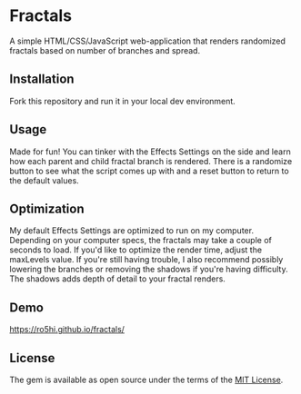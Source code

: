 # Fractals

A simple HTML/CSS/JavaScript web-application that renders randomized fractals based on number of branches and spread.

## Installation

Fork this repository and run it in your local dev environment.

## Usage

Made for fun! You can tinker with the Effects Settings on the side and learn how each parent and child fractal branch is rendered. There is a randomize button to see what the script comes up with and a reset button to return to the default values.

## Optimization

My default Effects Settings are optimized to run on my computer. Depending on your computer specs, the fractals may take a couple of seconds to load. If you'd like to optimize the render time, adjust the maxLevels value. If you're still having trouble, I also recommend possibly lowering the branches or removing the shadows if you're having difficulty. The shadows adds depth of detail to your fractal renders.

## Demo

https://ro5hi.github.io/fractals/

## License

The gem is available as open source under the terms of the [MIT License](https://opensource.org/licenses/MIT).

